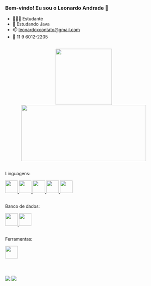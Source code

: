 ### Bem-vindo! Eu sou o Leonardo Andrade 💫

- 🧑🏻‍🎓 Estudante
- 🌱 Estudando Java
- 📫 leonardoxcontato@gmail.com
- 📱 11 9 6012-2205
<!-- ⚙️ Projetos: </br>
  https://leobiriba.herokuapp.com/ </br>
  https://ivanacharis.herokuapp.com/ </br>
  https://testemoyeto.herokuapp.com/teste</br>
  https://acervofatec-etec.herokuapp.com/</br>
  https://leonardodsmovie.netlify.app/ -->

##

<div align="center">
<a href="https://github.com/LeonardoAndrad3">
  <img height="180em" src="https://github-readme-stats.vercel.app/api?username=LeonardoAndrad3&show_icons=true&theme=radical&include_all_commits=true&count_private=true"/>
  <img height="180em" width="400em" src="https://github-readme-stats.vercel.app/api/top-langs/?username=LeonardoAndrad3"/>
</div>
</a>
  
  
<div style="display: inline_block"><br>
<p>Linguagens:</p>
<a href="https://github.com/LeonardoAndrad3">
<img height="40em" src="https://cdn.jsdelivr.net/gh/devicons/devicon/icons/html5/html5-original.svg" />
<img height="40em" src="https://cdn.jsdelivr.net/gh/devicons/devicon/icons/css3/css3-original.svg" />
<img height="40em" src="https://cdn.jsdelivr.net/gh/devicons/devicon/icons/javascript/javascript-original.svg"/>
<img height="40em" src="https://cdn.jsdelivr.net/gh/devicons/devicon/icons/php/php-plain.svg" />
<img height="40em" src="https://cdn.jsdelivr.net/gh/devicons/devicon/icons/java/java-original.svg" />
</br></br>
</a>
<p>Banco de dados:</p>
<a href="https://github.com/LeonardoAndrad3">
<img height="40em" src="https://cdn.jsdelivr.net/gh/devicons/devicon/icons/mysql/mysql-original.svg" />
<img height="40em" src="https://cdn.jsdelivr.net/gh/devicons/devicon/icons/postgresql/postgresql-plain.svg" />
</br></br>
</a>
<p>Ferramentas:</p>
<a href="https://github.com/LeonardoAndrad3">
<img height="40em" src="https://cdn.jsdelivr.net/gh/devicons/devicon/icons/heroku/heroku-original.svg" />
</br></br>
</a>
</div>
</a>

#
  
<a href="https://www.linkedin.com/in/leonardo-andrade-91aa46207/" target="_blank"><img src="https://img.shields.io/badge/-LinkedIn-%230077B5?style=for-the-badge&logo=linkedin&logoColor=white" target="_blank"></a> 
<a href = "mailto:leonardoxcontato@gmail.com"><img src="https://img.shields.io/badge/-Gmail-%23333?style=for-the-badge&logo=gmail&logoColor=white" target="_blank"></a>
